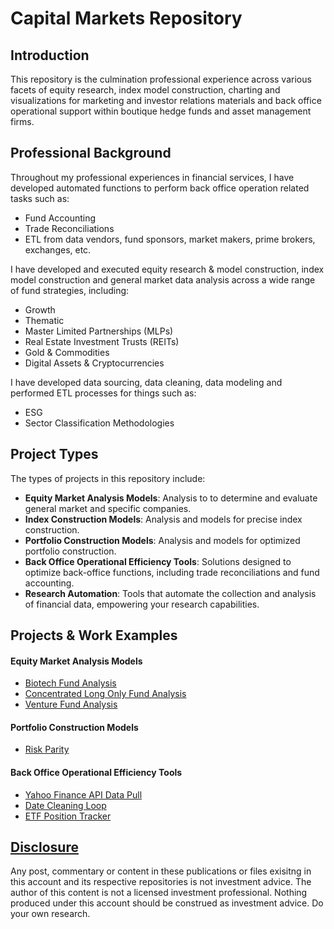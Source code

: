# Capital Markets Repository

## Introduction

This repository is the culmination professional experience across various facets of equity research, index model construction, charting and visualizations for marketing and investor relations materials and back office operational support within boutique hedge funds and asset management firms.

## Professional Background

Throughout my professional experiences in financial services, I have developed automated functions to perform back office operation related tasks such as:
- Fund Accounting
- Trade Reconciliations
- ETL from data vendors, fund sponsors, market makers, prime brokers, exchanges, etc.

I have developed and executed equity research & model construction, index model construction and general market data analysis across a wide range of fund strategies, including:
- Growth
- Thematic
- Master Limited Partnerships (MLPs)
- Real Estate Investment Trusts (REITs)
- Gold & Commodities
- Digital Assets & Cryptocurrencies

I have developed data sourcing, data cleaning, data modeling and performed ETL processes for things such as:
- ESG
- Sector Classification Methodologies


## Project Types

The types of projects in this repository include:

- **Equity Market Analysis Models**: Analysis to to determine and evaluate general market and specific companies.
- **Index Construction Models**: Analysis and models for precise index construction.
- **Portfolio Construction Models**: Analysis and models for optimized portfolio construction.
- **Back Office Operational Efficiency Tools**: Solutions designed to optimize back-office functions, including trade reconciliations and fund accounting.
- **Research Automation**: Tools that automate the collection and analysis of financial data, empowering your research capabilities.

## Projects & Work Examples

#### Equity Market Analysis Models
- [Biotech Fund Analysis](https://github.com/aloukrezis01/capital-markets/blob/master/Biotech%20Fund%20Analysis.ipynb)
- [Concentrated Long Only Fund Analysis](https://github.com/aloukrezis01/capital-markets/blob/master/Concentrated%20Long%20Only%20Fund%20Analysis.ipynb)
- [Venture Fund Analysis](https://github.com/aloukrezis01/capital-markets/blob/master/Venture%20Fund%20Analysis.ipynb)

#### Portfolio Construction Models
- [Risk Parity](https://github.com/aloukrezis01/capital-markets/blob/master/Risk%20Parity.ipynb)

#### Back Office Operational Efficiency Tools
- [Yahoo Finance API Data Pull](https://github.com/aloukrezis01/capital-markets/blob/master/Yahoo%20Finance%20API%20Data%20Pull.ipynb)
- [Date Cleaning Loop](https://github.com/aloukrezis01/capital-markets/blob/master/Date%20Cleaning%20Loop.ipynb)
- [ETF Position Tracker](https://github.com/aloukrezis01/capital-markets/blob/master/ETF%20Position%20Tracker.ipynb)


## [Disclosure](https://github.com/aloukrezis01/capital-markets/blob/master/Disclosure.md)
Any post, commentary or content in these publications or files exisitng in this account and its respective repositories is not investment advice. The author of this content is not a licensed investment professional. Nothing produced under this account should be construed as investment advice. Do your own research.




